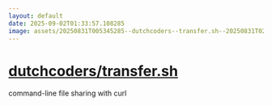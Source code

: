 ```yaml
---
layout: default
date: 2025-09-02T01:33:57.108285
image: assets/20250831T005345285--dutchcoders--transfer.sh--20250831T020115586--cropped.png
---
```


# [dutchcoders/transfer.sh](https://github.com/dutchcoders/transfer.sh)

command-line file sharing with curl
